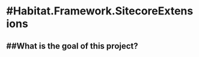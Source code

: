 #Habitat.Framework.SitecoreExtensions
========

##What is the goal of this project?
--------------------------------
